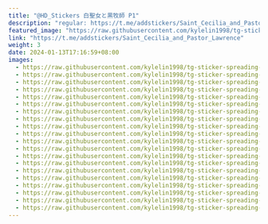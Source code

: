 ```yaml
---
title: "@HD_Stickers 白聖女と黒牧師 P1"
description: "regular: https://t.me/addstickers/Saint_Cecilia_and_Pastor_Lawrence"
featured_image: "https://raw.githubusercontent.com/kylelin1998/tg-sticker-spreading-worldwide-images/main/img/acb3c01f-cc2f-4cf1-bd56-20a4f937d98e.jpg"
link: "https://t.me/addstickers/Saint_Cecilia_and_Pastor_Lawrence"
weight: 3
date: 2024-01-13T17:16:59+08:00
images:
  - https://raw.githubusercontent.com/kylelin1998/tg-sticker-spreading-worldwide-images/main/img/acb3c01f-cc2f-4cf1-bd56-20a4f937d98e.jpg
  - https://raw.githubusercontent.com/kylelin1998/tg-sticker-spreading-worldwide-images/main/img/45c117ab-3a44-4c33-ad07-03d69cc6369f.jpg
  - https://raw.githubusercontent.com/kylelin1998/tg-sticker-spreading-worldwide-images/main/img/5da11eea-c350-42e2-a715-e30feac3e058.jpg
  - https://raw.githubusercontent.com/kylelin1998/tg-sticker-spreading-worldwide-images/main/img/dfff096c-14e4-433c-abf0-5d9af7b797e6.jpg
  - https://raw.githubusercontent.com/kylelin1998/tg-sticker-spreading-worldwide-images/main/img/4af78508-eef8-4eb8-8e98-9c93399a8fa7.jpg
  - https://raw.githubusercontent.com/kylelin1998/tg-sticker-spreading-worldwide-images/main/img/1b08b45d-cfae-4bd1-a831-c5512bd6f9a9.jpg
  - https://raw.githubusercontent.com/kylelin1998/tg-sticker-spreading-worldwide-images/main/img/faf64cb2-b077-445c-a54f-cc275b1332f2.jpg
  - https://raw.githubusercontent.com/kylelin1998/tg-sticker-spreading-worldwide-images/main/img/6b0cf232-622e-4bf9-a7a7-99859dd196a0.jpg
  - https://raw.githubusercontent.com/kylelin1998/tg-sticker-spreading-worldwide-images/main/img/1ecb3951-c530-4a01-bd7e-646945b739e2.jpg
  - https://raw.githubusercontent.com/kylelin1998/tg-sticker-spreading-worldwide-images/main/img/95edd090-2a31-4260-91dc-f8c98614012b.jpg
  - https://raw.githubusercontent.com/kylelin1998/tg-sticker-spreading-worldwide-images/main/img/cdbb2d1a-6cc3-439b-a09d-d139806ad311.jpg
  - https://raw.githubusercontent.com/kylelin1998/tg-sticker-spreading-worldwide-images/main/img/fa435ace-e85b-4c02-800f-2db2e8f7c333.jpg
  - https://raw.githubusercontent.com/kylelin1998/tg-sticker-spreading-worldwide-images/main/img/5cc2d71c-1b5d-465a-b4f1-2bf4fe00f357.jpg
  - https://raw.githubusercontent.com/kylelin1998/tg-sticker-spreading-worldwide-images/main/img/68242287-8674-4459-a46f-8692713b4647.jpg
  - https://raw.githubusercontent.com/kylelin1998/tg-sticker-spreading-worldwide-images/main/img/ee3e6db7-3b82-466d-8028-acc691cee5bf.jpg
  - https://raw.githubusercontent.com/kylelin1998/tg-sticker-spreading-worldwide-images/main/img/09939a3c-1e41-4b1c-8d2f-46fd86907e8f.jpg
  - https://raw.githubusercontent.com/kylelin1998/tg-sticker-spreading-worldwide-images/main/img/22c8517c-3252-4c29-a594-1ad0390aba23.jpg
  - https://raw.githubusercontent.com/kylelin1998/tg-sticker-spreading-worldwide-images/main/img/537328d6-0351-4a04-9710-ee96988e8389.jpg
  - https://raw.githubusercontent.com/kylelin1998/tg-sticker-spreading-worldwide-images/main/img/5e3255b7-f819-4028-9cec-f36697c27f60.jpg
  - https://raw.githubusercontent.com/kylelin1998/tg-sticker-spreading-worldwide-images/main/img/54e37cb2-7930-4dda-b1e9-64a81079eb97.jpg
---
```


